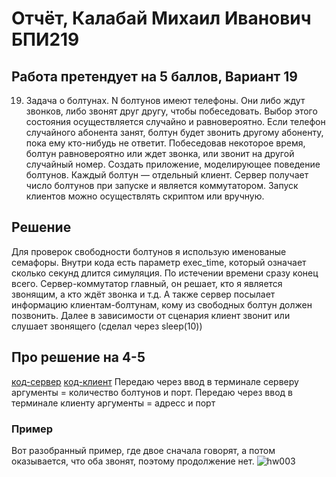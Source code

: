 # Отчёт, Калабай Михаил Иванович БПИ219
## Работа претендует на 5 баллов, Вариант 19

19. Задача о болтунах. N болтунов имеют телефоны. Они либо ждут
звонков, либо звонят друг другу, чтобы побеседовать. Выбор этого
состояния осуществляется случайно и равновероятно. Если телефон случайного абонента занят, болтун будет звонить другому абоненту, пока ему кто-нибудь не ответит. Побеседовав некоторое время, болтун равновероятно или ждет звонка, или звонит на другой
случайный номер. Создать приложение, моделирующее поведение болтунов. Каждый болтун — отдельный клиент. Сервер
получает число болтунов при запуске и является коммутатором.
Запуск клиентов можно осуществлять скриптом или вручную.

## Решение
Для проверок свободности болтунов я использую именованые семафоры. Внутри кода есть параметр exec_time, 
который означает сколько секунд длится симуляция. По истечении времени сразу конец всего. 
Сервер-коммутатор главный, он решает, кто я является звонящим, а кто ждёт звонка и т.д.
А также сервер посылает информацию клиентам-болтунам, кому из свободных болтун должен позвонить.
Далее в зависимости от сценария клиент звонит или слушает звонящего (сделал через sleep(10))

## Про решение на 4-5 
[код-сервер](https://github.com/Kalabay/os_hw03/blob/main/mainserver.c)
[код-клиент](https://github.com/Kalabay/os_hw03/blob/main/callclient.c)
Передаю через ввод в терминале серверу аргументы = количество болтунов и порт.
Передаю через ввод в терминале клиенту аргументы = адресс и порт


### Пример
Вот разобранный пример, где двое сначала говорят, а потом оказывается, что оба звонят, поэтому продолжение нет.
![hw003](https://github.com/Kalabay/os_hw03/assets/90344366/e91b2402-743e-4d6c-8239-17fc44d26d70)

